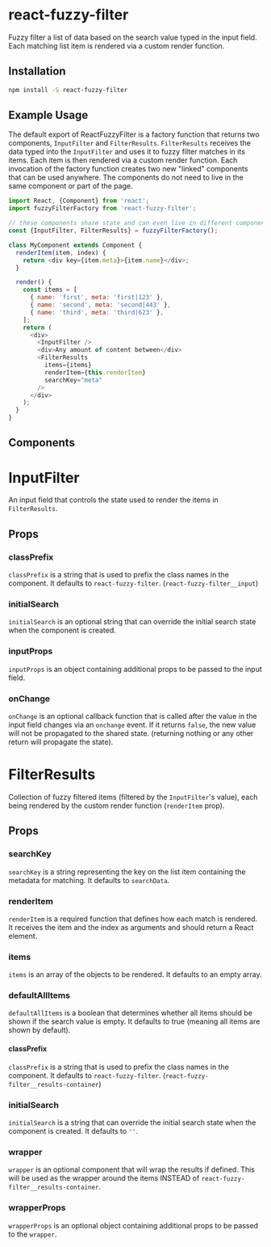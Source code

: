 # react-fuzzy-filter

Fuzzy filter a list of data based on the search value typed in the input field. Each matching list item is rendered via a custom render function.

## Installation

```sh
npm install -S react-fuzzy-filter
```

## Example Usage

The default export of ReactFuzzyFilter is a factory function that returns two components, `InputFilter` and `FilterResults`. `FilterResults` receives the data typed into the `InputFilter` and uses it to fuzzy filter matches in its items. Each item is then rendered via a custom render function. Each invocation of the factory function creates two new "linked" components that can be used anywhere. The components do not need to live in the same component or part of the page.

```js
import React, {Component} from 'react';
import fuzzyFilterFactory from 'react-fuzzy-filter';

// these components share state and can even live in different components
const {InputFilter, FilterResults} = fuzzyFilterFactory();

class MyComponent extends Component {
  renderItem(item, index) {
    return <div key={item.meta}>{item.name}</div>;
  }

  render() {
    const items = [
      { name: 'first', meta: 'first|123' },
      { name: 'second', meta: 'second|443' },
      { name: 'third', meta: 'third|623' },
    ];
    return (
      <div>
        <InputFilter />
        <div>Any amount of content between</div>
        <FilterResults
          items={items}
          renderItem={this.renderItem}
          searchKey="meta"
        />
      </div>
    );
  }
}
```

## Components

# InputFilter

An input field that controls the state used to render the items in `FilterResults`.

## Props

### classPrefix

`classPrefix` is a string that is used to prefix the class names in the component. It defaults to `react-fuzzy-filter`. (`react-fuzzy-filter__input`)

### initialSearch

`initialSearch` is an optional string that can override the initial search state when the component is created.

### inputProps

`inputProps` is an object containing additional props to be passed to the input field.

### onChange

`onChange` is an optional callback function that is called after the value in the input field changes via an `onchange` event. If it returns `false`, the new value will not be propagated to the shared state. (returning nothing or any other return will propagate the state).


# FilterResults

Collection of fuzzy filtered items (filtered by the `InputFilter`'s value), each being rendered by the custom render function (`renderItem` prop).

## Props

### searchKey

`searchKey` is a string representing the key on the list item containing the metadata for matching. It defaults to `searchData`.

### renderItem

`renderItem` is a required function that defines how each match is rendered. It receives the item and the index as arguments and should return a React element.

### items

`items` is an array of the objects to be rendered. It defaults to an empty array.

### defaultAllItems

`defaultAllItems` is a boolean that determines whether all items should be shown if the search value is empty. It defaults to true (meaning all items are shown by default).

#### classPrefix

`classPrefix` is a string that is used to prefix the class names in the component. It defaults to `react-fuzzy-filter`. (`react-fuzzy-filter__results-container`)


### initialSearch

`initialSearch` is a string that can override the initial search state when the component is created. It defaults to `''`.

### wrapper

`wrapper` is an optional component that will wrap the results if defined. This will be used as the wrapper around the items INSTEAD of `react-fuzzy-filter__results-container`.

### wrapperProps

`wrapperProps` is an optional object containing additional props to be passed to the `wrapper`.
